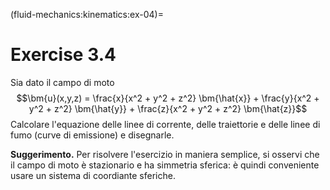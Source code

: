 (fluid-mechanics:kinematics:ex-04)=
# Exercise 3.4

Sia dato il campo di moto
$$\bm{u}(x,y,z) = \frac{x}{x^2 + y^2 + z^2} \bm{\hat{x}} +
                 \frac{y}{x^2 + y^2 + z^2} \bm{\hat{y}} +
                 \frac{z}{x^2 + y^2 + z^2} \bm{\hat{z}}$$ Calcolare
l'equazione delle linee di corrente, delle traiettorie e delle linee di
fumo (curve di emissione) e disegnarle.

**Suggerimento.** Per risolvere l'esercizio in maniera semplice, si
osservi che il campo di moto è stazionario e ha simmetria sferica: è
quindi conveniente usare un sistema di coordiante sferiche.
